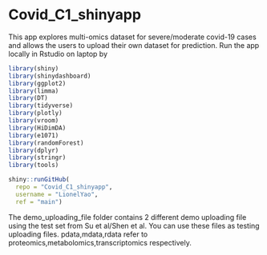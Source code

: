 # Covid_C1_shinyapp
This app explores multi-omics dataset for severe/moderate covid-19 cases and allows the users to upload their own dataset for prediction.
Run the app locally in Rstudio on laptop by

``` r
library(shiny)
library(shinydashboard)
library(ggplot2)
library(limma)
library(DT)
library(tidyverse)
library(plotly)
library(vroom)
library(HiDimDA)
library(e1071)
library(randomForest)
library(dplyr)
library(stringr)
library(tools)

shiny::runGitHub(
  repo = "Covid_C1_shinyapp", 
  username = "LionelYao", 
  ref = "main")
```

The demo_uploading_file folder contains 2 different demo uploading file using the test set from Su et al/Shen et al. You can use these files as testing uploading files. pdata,mdata,rdata refer to proteomics,metabolomics,transcriptomics respectively.
